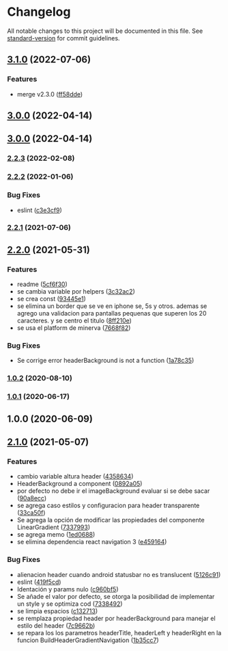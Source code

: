 # Changelog

All notable changes to this project will be documented in this file. See [standard-version](https://github.com/conventional-changelog/standard-version) for commit guidelines.

## [3.1.0](http://bitbucket.bch.bancodechile.cl:7990/projects/INVA/repos/bch-mobile-header/compare/commits?targetBranch=refs%2Ftags%2Fv2.3.0&sourceBranch=refs%2Ftags%2Fv3.1.0&targetRepoId=5999) (2022-07-06)


### Features

* merge v2.3.0 ([ff58dde](http://bitbucket.bch.bancodechile.cl:7990/projects/INVA/repos/bch-mobile-header/commits/ff58dde59b19857b2eac9282c518bc72e9c66ad2))

## [3.0.0](http://bitbucket.bch.bancodechile.cl:7990/projects/INVA/repos/bch-mobile-header/compare/commits?targetBranch=refs%2Ftags%2Fv2.2.3&sourceBranch=refs%2Ftags%2Fv3.0.0&targetRepoId=5999) (2022-04-14)

## [3.0.0](http://bitbucket.bch.bancodechile.cl:7990/projects/INVA/repos/bch-mobile-header/compare/commits?targetBranch=refs%2Ftags%2Fv2.2.3&sourceBranch=refs%2Ftags%2Fv3.0.0&targetRepoId=5999) (2022-04-14)

### [2.2.3](http://bitbucket.bch.bancodechile.cl:7990/projects/INVA/repos/bch-mobile-header/compare/commits?targetBranch=refs%2Ftags%2Fv2.2.2&sourceBranch=refs%2Ftags%2Fv2.2.3&targetRepoId=5999) (2022-02-08)

### [2.2.2](http://bitbucket.bch.bancodechile.cl:7990/projects/INVA/repos/bch-mobile-header/compare/commits?targetBranch=refs%2Ftags%2Fv2.2.1&sourceBranch=refs%2Ftags%2Fv2.2.2&targetRepoId=5999) (2022-01-06)


### Bug Fixes

* eslint ([c3e3cf9](http://bitbucket.bch.bancodechile.cl:7990/projects/INVA/repos/bch-mobile-header/commits/c3e3cf93af001f2d8e605c997787302c76200fdb))

### [2.2.1](http://bitbucket.bch.bancodechile.cl:7990/projects/INVA/repos/bch-mobile-header/compare/commits?targetBranch=refs%2Ftags%2Fv2.2.0&sourceBranch=refs%2Ftags%2Fv2.2.1&targetRepoId=5999) (2021-07-06)

## [2.2.0](http://bitbucket.bch.bancodechile.cl:7990/projects/INVA/repos/bch-mobile-header/compare/commits?targetBranch=refs%2Ftags%2Fv2.1.0&sourceBranch=refs%2Ftags%2Fv2.2.0&targetRepoId=5999) (2021-05-31)


### Features

* readme ([5cf6f30](http://bitbucket.bch.bancodechile.cl:7990/projects/INVA/repos/bch-mobile-header/commits/5cf6f30a27c60250147f3f8aa6056f5666de2757))
* se cambia variable por helpers ([3c32ac2](http://bitbucket.bch.bancodechile.cl:7990/projects/INVA/repos/bch-mobile-header/commits/3c32ac26bdc8f14cb66ddbd405fb40f14208e1b4))
* se crea const ([93445e1](http://bitbucket.bch.bancodechile.cl:7990/projects/INVA/repos/bch-mobile-header/commits/93445e1f8819a70caa9040a7b810e39d4ec9e4a7))
* se elimina un border que se ve en iphone se, 5s y otros. ademas se agrego una validacion para pantallas pequenas que superen los 20 caracteres. y se centro el titulo ([8ff210e](http://bitbucket.bch.bancodechile.cl:7990/projects/INVA/repos/bch-mobile-header/commits/8ff210e543f89900abe45d4da8acde046c3fb2f2))
* se usa el platform de minerva ([7668f82](http://bitbucket.bch.bancodechile.cl:7990/projects/INVA/repos/bch-mobile-header/commits/7668f82f870b8fa585f9a01caf54eeddf5a1f3c3))


### Bug Fixes

* Se corrige error headerBackground is not a function ([1a78c35](http://bitbucket.bch.bancodechile.cl:7990/projects/INVA/repos/bch-mobile-header/commits/1a78c3540e3175b1dabab289a4274fc57d1a540b))

### [1.0.2](http://bitbucket.bch.bancodechile.cl:7990/projects/INVA/repos/bch-mobile-header/compare/commits?targetBranch=refs%2Ftags%2Fv1.0.1&sourceBranch=refs%2Ftags%2Fv1.0.2&targetRepoId=5999) (2020-08-10)

### [1.0.1](http://bitbucket.bch.bancodechile.cl:7990/projects/INVA/repos/bch-mobile-header/compare/commits?targetBranch=refs%2Ftags%2Fv1.0.0&sourceBranch=refs%2Ftags%2Fv1.0.1&targetRepoId=5999) (2020-06-17)

## 1.0.0 (2020-06-09)

## [2.1.0](http://bitbucket.bch.bancodechile.cl:7990/projects/INVA/repos/bch-mobile-header/compare/commits?targetBranch=refs%2Ftags%2Fv2.0.2&sourceBranch=refs%2Ftags%2Fv2.1.0&targetRepoId=5999) (2021-05-07)


### Features

* cambio variable altura header ([4358634](http://bitbucket.bch.bancodechile.cl:7990/projects/INVA/repos/bch-mobile-header/commits/4358634fa02038426536c85b8546f755cd747384))
* HeaderBackground a component ([0892a05](http://bitbucket.bch.bancodechile.cl:7990/projects/INVA/repos/bch-mobile-header/commits/0892a05d68ce4a11502b35d1ccb2f6b662544981))
* por defecto no debe ir el imageBackground evaluar si se debe sacar ([90a8ecc](http://bitbucket.bch.bancodechile.cl:7990/projects/INVA/repos/bch-mobile-header/commits/90a8ecc9d6089038c08797e66f9799e2ee717a93))
* se agrega caso estilos y configuracion para header transparente ([33ca50f](http://bitbucket.bch.bancodechile.cl:7990/projects/INVA/repos/bch-mobile-header/commits/33ca50f0beddfe2701f33b48df08f5dff173637e))
* Se agrega la opción de modificar las propiedades del componente LinearGradient ([7337993](http://bitbucket.bch.bancodechile.cl:7990/projects/INVA/repos/bch-mobile-header/commits/7337993bed0b31facf31e2b55f160bcf2d11fa7e))
* se agrega memo ([1ed0688](http://bitbucket.bch.bancodechile.cl:7990/projects/INVA/repos/bch-mobile-header/commits/1ed0688830288e8cdeefe59ce0a4bec1ea501d83))
* se elimina dependencia react navigation 3 ([e459164](http://bitbucket.bch.bancodechile.cl:7990/projects/INVA/repos/bch-mobile-header/commits/e4591644d3638e8fbfc8f5d8fdc4780444300958))


### Bug Fixes

* alienacion header cuando android statusbar no es translucent ([5126c91](http://bitbucket.bch.bancodechile.cl:7990/projects/INVA/repos/bch-mobile-header/commits/5126c91476432c2318e627a23906fd3c546b8e5c))
* eslint ([419f5cd](http://bitbucket.bch.bancodechile.cl:7990/projects/INVA/repos/bch-mobile-header/commits/419f5cdf032861acce756c9d8a81680682db321c))
* Identación y params nulo ([c960bf5](http://bitbucket.bch.bancodechile.cl:7990/projects/INVA/repos/bch-mobile-header/commits/c960bf5961985ee07cae16128fd4aa9424f100a1))
* Se añade el valor por defecto, se otorga la posibilidad de implementar un style y se optimiza cod ([7338492](http://bitbucket.bch.bancodechile.cl:7990/projects/INVA/repos/bch-mobile-header/commits/73384928939b8b07534c1abd113edabcca09024a))
* se limpia espacios ([c132713](http://bitbucket.bch.bancodechile.cl:7990/projects/INVA/repos/bch-mobile-header/commits/c132713a80cd71ee770cd4194ce957f4dbde4054))
* se remplaza propiedad header por headerBackground para manejar el estilo del header ([7c9662b](http://bitbucket.bch.bancodechile.cl:7990/projects/INVA/repos/bch-mobile-header/commits/7c9662b210f00dd794d71fb9b486621f5b9adfee))
* se repara los los parametros headerTitle, headerLeft y headerRight en la funcion BuildHeaderGradientNavigation ([1b35cc7](http://bitbucket.bch.bancodechile.cl:7990/projects/INVA/repos/bch-mobile-header/commits/1b35cc7d356b10ae64c94235c994d31cbbd31e76))
